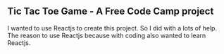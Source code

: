 ## Tic Tac Toe Game - A Free Code Camp project

I wanted to use Reactjs to create this project. So I did with a lots of help. The reason to use Reactjs because with coding also wanted to learn Reactjs. 


